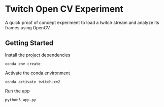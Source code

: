 # Twitch Open CV Experiment

A quick proof of concept experiment to load a twitch stream and analyze its frames using OpenCV.

## Getting Started

Install the project dependencies

```
conda env create
```

Activate the conda environment

```
conda activate twitch-cv2
```

Run the app

```
python3 app.py
```

